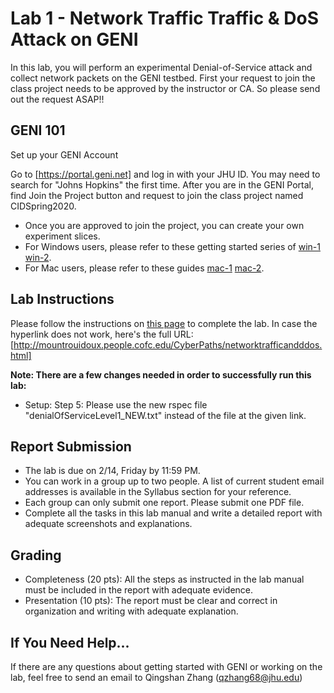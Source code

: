 # Lab 1 - Network Traffic Traffic & DoS Attack on GENI

In this lab, you will perform an experimental Denial-of-Service attack and collect network packets on the GENI testbed. First your request to join the class project needs to be approved by the instructor or CA. So please send out the request ASAP!!

## GENI 101

Set up your GENI Account

Go to [https://portal.geni.net] and log in with your JHU ID. You may need to search for "Johns Hopkins" the first time.
After you are in the GENI Portal, find Join the Project button and request to join the class project named CIDSpring2020. 
- Once you are approved to join the project, you can create your own experiment slices.
- For Windows users, please refer to these getting started series of [win-1](http://mountrouidoux.people.cofc.edu/CyberPaths/GettingStartedWindows.html) [win-2](http://mountrouidoux.people.cofc.edu/CyberPaths/GettingStartedWindowsHelloGENI.html).
- For Mac users, please refer to these guides [mac-1](http://mountrouidoux.people.cofc.edu/CyberPaths/GettingStartedMac.html) [mac-2](http://mountrouidoux.people.cofc.edu/CyberPaths/GettingStartedMacHelloGENI.html).

## Lab Instructions 

Please follow the instructions on [this page](http://mountrouidoux.people.cofc.edu/CyberPaths/networktrafficandddos.html) to complete the lab. In case the hyperlink does not work, here's the full URL: [http://mountrouidoux.people.cofc.edu/CyberPaths/networktrafficandddos.html]

**Note: There are a few changes needed in order to successfully run this lab:**
- Setup: Step 5: Please use the new rspec file "denialOfServiceLevel1_NEW.txt" instead of the file at the given link.

## Report Submission

- The lab is due on 2/14, Friday by 11:59 PM.
- You can work in a group up to two people. A list of current student email addresses is available in the Syllabus section for your reference.
- Each group can only submit one report. Please submit one PDF file.
- Complete all the tasks in this lab manual and write a detailed report with adequate screenshots and explanations. 

## Grading 

- Completeness (20 pts): All the steps as instructed in the lab manual must be included in the report with adequate evidence.
- Presentation (10 pts): The report must be clear and correct in organization and writing with adequate explanation. 

## If You Need Help...

If there are any questions about getting started with GENI or working on the lab, feel free to send an email to Qingshan Zhang (qzhang68@jhu.edu)
